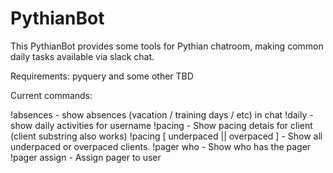 PythianBot
==========

This PythianBot provides some tools for Pythian chatroom, making common daily tasks available via slack chat.

Requirements:
pyquery
and some other TBD

Current commands:

!absences - show absences (vacation / training days / etc) in chat
!daily <username> - show daily activities for username
!pacing <client name or substring> - Show pacing detais for client (client substring also works)
!pacing [ underpaced || overpaced ] - Show all underpaced or overpaced clients.
!pager who - Show who has the pager
!pager assign <pager> <username> - Assign pager to user


